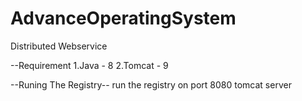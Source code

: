 # AdvanceOperatingSystem
Distributed Webservice

--Requirement
1.Java - 8
2.Tomcat - 9

--Runing The Registry--
run the registry on port 8080 tomcat server

